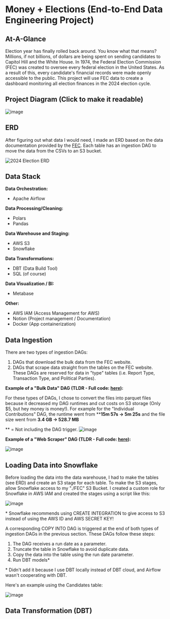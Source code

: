 # Money + Elections (End-to-End Data Engineering Project)

## At-A-Glance

Election year has finally rolled back around. You know what that means? Millions, if not billions, of dollars are being spent on sending candidates to Capitol Hill and the White House. In 1974, the Federal Election Commission (FEC) was created to oversee every federal election in the United States. As a result of this, every candidate's financial records were made openly accessible to the public. This project will use FEC data to create a dashboard monitoring all election finances in the 2024 election cycle.

## Project Diagram (Click to make it readable)
![image](https://github.com/afoshiok/Money-and-Elections/assets/89757138/77615769-dd93-4149-a74e-df885caf6d81)

## ERD
After figuring out what data I would need, I made an ERD based on the data documentation provided by the [FEC](https://www.fec.gov/data/browse-data/?tab=bulk-data). Each table has an ingestion DAG to move the data from the CSVs to an S3 bucket.


![2024 Election ERD](https://github.com/afoshiok/Money-and-Elections/assets/89757138/c6408dd5-978a-45c2-86a3-a214682e15a5)

## Data Stack
**Data Orchestration:**
- Apache Airflow

**Data Processing/Cleaning:**
- Polars
- Pandas

**Data Warehouse and Staging:**
- AWS S3
- Snowflake

**Data Transformations:**
- DBT (Data Build Tool)
- SQL (of course)

**Data Visualization / BI:**
- Metabase

**Other:**
- AWS IAM (Access Management for AWS)
- Notion (Project management / Documentation)
- Docker (App containerization)

## Data Ingestion

There are two types of ingestion DAGs:

1. DAGs that download the bulk data from the FEC website.
2. DAGs that scrape data straight from the tables on the FEC website. These DAGs are reserved for data in "type" tables (i.e. Report Type, Transaction Type, and Political Parties).

**Example of a "Bulk Data" DAG (TLDR - Full code: [here](https://github.com/afoshiok/Money-and-Elections/blob/main/airflow/dags/ingestion/candidates.py)):**

For these types of DAGs, I chose to convert the files into parquet files because it decreased my DAG runtimes and cut costs on S3 storage (Only $5, but hey money is money!). For example for the "Individual Contributions" DAG, the runtime went from ****15m 57s → 5m 25s** and the file size went from **3.4 GB → 528.7 MB**

 ** = Not including the DAG trigger.
![image](https://github.com/afoshiok/Money-and-Elections/assets/89757138/cc7c0186-fa9b-451b-b188-e4b113c369e6)


**Example of a "Web Scraper" DAG (TLDR - Full code: [here](https://github.com/afoshiok/Money-and-Elections/blob/main/airflow/dags/ingestion/report_types.py)):**

![image](https://github.com/afoshiok/Money-and-Elections/assets/89757138/9eb14128-a293-448d-b7a9-151c60e66b48)

## Loading Data into Snowflake

Before loading the data into the data warehouse, I had to make the tables (see ERD) and create an S3 stage for each table. To make the S3 stages, allow Snowflake access to my "./FEC" S3 Bucket. I created a custom role for Snowflake in AWS IAM and created the stages using a script like this:

![image](https://github.com/afoshiok/Money-and-Elections/assets/89757138/718c8f42-505c-48c0-949f-85410ff8b382)

\* Snowflake recommends using CREATE INTEGRATION to give access to S3 instead of using the AWS ID and AWS SECRET KEY!

A corresponding COPY INTO DAG is triggered at the end of both types of ingestion DAGs in the previous section. These DAGs follow these steps:

1. The DAG receives a run date as a parameter.
2. Truncate the table in Snowflake to avoid duplicate data.
3. Copy the data into the table using the run date parameter.
4. Run DBT models*

  \* Didn't add it because I use DBT locally instead of DBT cloud, and Airflow wasn't cooperating with DBT.

Here's an example using the Candidates table:

![image](https://github.com/afoshiok/Money-and-Elections/assets/89757138/b30e2311-ae6d-41cb-af24-1bd1a7067107)

## Data Transformation (DBT)
